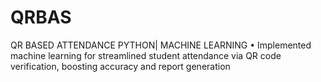 # QRBAS
QR BASED ATTENDANCE PYTHON| MACHINE LEARNING • Implemented machine learning for streamlined student attendance via QR code verification, boosting accuracy and report generation
